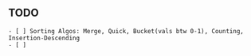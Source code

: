 ## TODO
    - [ ] Sorting Algos: Merge, Quick, Bucket(vals btw 0-1), Counting, Insertion-Descending
    - [ ] 
